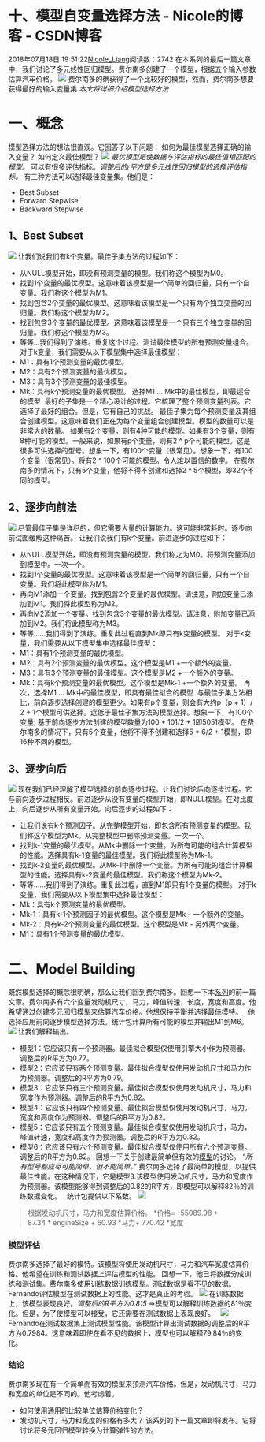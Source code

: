 # 十、模型自变量选择方法 - Nicole的博客 - CSDN博客
2018年07月18日 19:51:22[Nicole_Liang](https://me.csdn.net/weixin_39541558)阅读数：2742
在本系列的最后一篇文章中，我们讨论了多元线性回归模型。费尔南多创建了一个模型，根据五个输入参数估算汽车价格。
![](https://cdn-images-1.medium.com/max/1600/0*oxJ67WoniWw1MCm5.)
费尔南多的确获得了一个比较好的模型，然而，费尔南多想要获得最好的输入变量集
*本文将详细介绍模型选择方法*
# 一、概念
模型选择方法的想法很直观。它回答了以下问题：
如何为最佳模型选择正确的输入变量？
如何定义最佳模型？
![](https://cdn-images-1.medium.com/max/1600/0*rM1flDC9jaS5f6QO.)
*最优模型是使数据与评估指标的最佳值相匹配的模型。*
可以有很多评估指标。*调整后的r平方是多元线性回归模型的选择评估指标。*
有三种方法可以选择最佳变量集。他们是：
- Best Subset
- Forward Stepwise
- Backward Stepwise
## 1、Best Subset
![](https://cdn-images-1.medium.com/max/1600/0*32w8Nd3FqxO1ziff.)
让我们说我们有k个变量。最佳子集方法的过程如下：
- 从NULL模型开始，即没有预测变量的模型。我们称这个模型为M0。
- 找到1个变量的最优模型。这意味着该模型是一个简单的回归量，只有一个自变量。我们称这个模型为M1。  
- 找到包含2个变量的最优模型。这意味着该模型是一个只有两个独立变量的回归量。我们称这个模型为M2。  
- 找到包含3个变量的最优模型。这意味着该模型是一个只有三个独立变量的回归量。我们称这个模型为M3。  
- 等等...我们得到了演练。重复这个过程。测试最佳模型的所有预测变量组合。
对于k变量，我们需要从以下模型集中选择最佳模型：
- M1：具有1个预测变量的最优模型。
- M2：具有2个预测变量的最优模型。
- M3：具有3个预测变量的最佳模型。
- Mk：具有k个预测变量的最优模型。
选择M1 ... Mk中的最佳模型，即最适合的模型 
最好的子集是一个精心设计的过程。它梳理了整个预测变量列表。它选择了最好的组合。但是，它有自己的挑战。
最佳子集为每个预测变量及其组合创建模型。这意味着我们正在为每个变量组合创建模型。模型的数量可以是非常大的数量。
如果有2个变量，则有4种可能的模型。如果有3个变量，则有8种可能的模型。一般来说，如果有p个变量，则有2 ^ p个可能的模型。这是很多可供选择的型号。想象一下，有100个变量（很常见）。想象一下，有100个变量（很常见）。将有2 ^ 100个可能的模型。令人难以置信的数字。
在费尔南多的情况下，只有5个变量，他将不得不创建和选择2 ^ 5个模型，即32个不同的模型。
## 2、逐步向前法
![](https://cdn-images-1.medium.com/max/1600/0*oZCw6QhRsiKTY-uL.)
尽管最佳子集是详尽的，但它需要大量的计算能力。这可能非常耗时。逐步向前试图缓解这种痛苦。
让我们说我们有k个变量。前进逐步的过程如下：
- 从NULL模型开始，即没有预测变量的模型。我们称之为M0。将预测变量添加到模型中。一次一个。
- 找到1个变量的最优模型。这意味着该模型是一个简单的回归量，只有一个自变量。我们将此模型称为M1。  
- 再向M1添加一个变量。找到包含2个变量的最优模型。请注意，附加变量已添加到M1。我们将此模型称为M2。  
- 再向M2添加一个变量。找到包含3个变量的最优模型。请注意，附加变量已添加到M2。我们将此模型称为M3。  
- 等等......我们得到了演练。重复此过程直到Mk即只有k变量的模型。
对于k变量，我们需要从以下模型集中选择最佳模型：
- M1：具有1个预测变量的最优模型。
- M2：具有2个预测变量的最优模型。这个模型是M1 +一个额外的变量。
- M3：具有3个预测变量的最佳模型。这个模型是M2 +一个额外的变量。
- Mk：具有k个预测变量的最优模型。这个模型是Mk-1 +一个额外的变量。
再次，选择M1 ... Mk中的最佳模型，即具有最佳拟合的模型 
与最佳子集方法相比，前向逐步选择创建的模型更少。如果有p个变量，则会有大约p（p + 1）/ 2 + 1个模型可供选择。远低于最佳子集方法的模型选择。想象一下，有100个变量; 基于前向逐步方法创建的模型数量为100 * 101/2 + 1即5051模型。
在费尔南多的情况下，只有5个变量，他将不得不创建和选择5 * 6/2 + 1模型，即16种不同的模型。
## 3、逐步向后
![](https://cdn-images-1.medium.com/max/1600/0*bxfzeCJHDelQ7tlt.)
现在我们已经理解了模型选择的前向逐步过程。让我们讨论后向逐步过程。它与前向逐步过程相反。前进逐步从没有变量的模型开始，即NULL模型。在对比度上，向后逐步从所有变量开始。向后逐步的过程如下：
- 让我们说有k个预测因子。从完整模型开始，即包含所有预测变量的模型。我们称这个模型为Mk。从完整模型中删除预测变量。一次一个。
- 找到k-1变量的最优模型。从Mk中删除一个变量。为所有可能的组合计算模型的性能。选择具有k-1变量的最佳模型。我们将此模型称为Mk-1。  
- 找到k-2变量的最优模型。从Mk-1中删除一个变量。为所有可能的组合计算模型的性能。选择具有k-2变量的最佳模型。我们称这个模型为Mk-2。  
- 等等......我们得到了演练。重复此过程，直到M1即只有1个变量的模型。
对于k变量，我们需要从以下模型集中选择最佳模型：
- Mk：具有k个预测变量的最优模型。
- Mk-1：具有k-1个预测因子的最优模型。这个模型是Mk - 一个额外的变量。
- Mk-2：具有k-2个预测变量的最优模型。这个模型是Mk - 另外两个变量。
- M1：具有1个预测变量的最优模型。
# 二、Model Building
既然模型选择的概念很明确，那么让我们回到费尔南多。回想一下本[系列](https://datascientia.wordpress.com/2017/08/06/datascience-simplified-part-5-multivariate-regression-models/)的前一篇文章。费尔南多有六个变量发动机尺寸，马力，峰值转速，长度，宽度和高度。他希望通过创建多元回归模型来估算汽车价格。他想保持平衡并选择最佳模特。  
他选择应用前向逐步模型选择方法。统计包计算所有可能的模型并输出M1到M6。
![](https://cdn-images-1.medium.com/max/1600/0*5i4RCHe91NMMAscd.)
让我们解释输出。
- 模型1：它应该只有一个预测器。最佳拟合模型仅使用引擎大小作为预测器。调整后的R平方为0.77。
- 模型2：它应该只有两个预测变量。最佳拟合模型仅使用发动机尺寸和马力作为预测器。调整后的R平方为0.79。
- 模型3：它应该只有三个预测变量。最佳拟合模型仅使用发动机尺寸，马力和宽度作为预测器。调整后的R平方为0.82。
- 模型4：它应该只有四个预测变量。最佳拟合模型仅使用发动机尺寸，马力，宽度和高度作为预测器。调整后的R平方为0.82。
- 模型5：它应该只有五个预测变量。最佳拟合模型仅使用发动机尺寸，马力，峰值转速，宽度和高度作为预测器。调整后的R平方为0.82。
- 模型6：它应该只有六个预测变量。最佳拟合模型仅使用所有六个预测变量。调整后的R平方为0.82。
回想一下关于创建最简单但有效的[模型](https://datascientia.wordpress.com/2017/08/06/data-science-simplified-part-2-key-concepts-of-statistical-learning/)的讨论。
*“所有型号都应尽可能简单，但不能简单。”*
费尔南多选择了最简单的模型，以提供最佳性能。在这种情况下，它是模型3.该模型使用发动机尺寸，马力和宽度作为预测器。该模型能够得到调整后的0.82的R平方，即模型可以解释82％的训练数据变化。  
统计包提供以下系数。
![](https://cdn-images-1.medium.com/max/1600/0*IcGaaULWq3YyJRsb.)
> 根据发动机尺寸，马力和宽度估算价格。
> *价格= -55089.98 + 87.34 * engineSize + 60.93 *马力+ 770.42 *宽度 
### 模型评估
费尔南多选择了最好的模特。该模型将使用发动机尺寸，马力和汽车宽度估算价格。他希望在训练和测试数据上评估模型的性能。
回想一下，他已将数据分成训练和测试集。费尔南多使用训练数据训练模型。测试数据是看不见的数据。Fernando评估模型在测试数据上的性能。这才是真正的考验。
![](https://cdn-images-1.medium.com/max/1600/0*mtqtyTVucZQv1zUd.)
在训练数据上，该模型表现良好。*调整后的R平方为0.815* =>模型可以解释训练数据的81％变化。但是，为了使模型可以接受，它还需要在测试数据上表现良好。  
![](https://cdn-images-1.medium.com/max/1600/0*wPSDeOHwzVIxuIB7.)
Fernando在测试数据集上测试模型性能。该模型计算出测试数据的调整后的R平方为0.7984。这意味着即使在看不见的数据上，模型也可以解释79.84％的变化。   
### 结论
费尔南多现在有一个简单而有效的模型来预测汽车价格。但是，发动机尺寸，马力和宽度的单位是不同的。他考虑着。
- 如何使用通用的比较单位估算价格变化？
- 发动机尺寸，马力和宽度的价格有多大？
该系列的下一篇文章即将发布。它将讨论将多元回归模型转换为计算弹性的方法。
